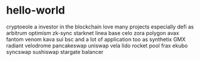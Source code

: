 # hello-world
cryptoeole
a investor in the blockchain
love many projects
especially defi
as arbitrum
optimism
zk-sync
starknet
linea
base
celo
zora
polygon
avax
fantom
venom
kava
sui
bsc
and a lot of application too
as synthetix
GMX
radiant
velodrome
pancakeswap
uniswap
vela
lido
rocket pool
frax
ekubo
syncswap
sushiswap
stargate
balancer
